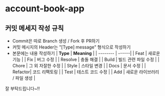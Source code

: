 # account-book-app

## 커밋 메세지 작성 규칙

- Commit은 따로 Branch 생성 / Fork 후 PR하기
- 커밋 메시지의 Header는 "[Type] message" 형식으로 작성하기
- 본문에는 내용 작성하기
  | **Type** | **Meaning** |
  | -------- | ------|
  | Feat    | 새로운 기능 |
  | Fix     | 버그 수정 |
  | Resolve | 충돌 해결 |
  | Build   | 빌드 관련 파일 수정 |
  | Chore   | 그 외 자잘한 수정 |
  | Style   | 스타일 변경 |
  | Docs    | 문서 수정 |
  | Refactor| 코드 리팩토링 |
  | Test    | 테스트 코드 수정 |
  | Add     | 새로운 라이브러리 / 파일 생성 |

잘 부탁드립니다~!!
